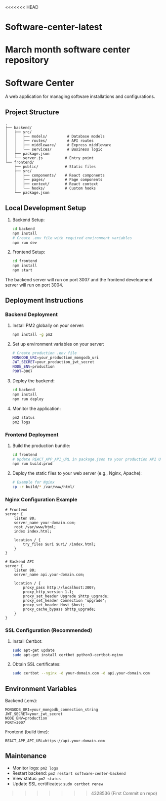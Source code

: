 <<<<<<< HEAD
# Software-center-latest
March month software center repository
=======
# Software Center

A web application for managing software installations and configurations.

## Project Structure

```
.
├── backend/
│   ├── src/
│   │   ├── models/         # Database models
│   │   ├── routes/         # API routes
│   │   ├── middleware/     # Express middleware
│   │   └── services/       # Business logic
│   ├── package.json
│   └── server.js          # Entry point
└── frontend/
    ├── public/            # Static files
    ├── src/
    │   ├── components/    # React components
    │   ├── pages/         # Page components
    │   ├── context/       # React context
    │   └── hooks/         # Custom hooks
    └── package.json
```

## Local Development Setup

1. Backend Setup:
   ```bash
   cd backend
   npm install
   # Create .env file with required environment variables
   npm run dev
   ```

2. Frontend Setup:
   ```bash
   cd frontend
   npm install
   npm start
   ```

The backend server will run on port 3007 and the frontend development server will run on port 3004.

## Deployment Instructions

### Backend Deployment

1. Install PM2 globally on your server:
   ```bash
   npm install -g pm2
   ```

2. Set up environment variables on your server:
   ```bash
   # Create production .env file
   MONGODB_URI=your_production_mongodb_uri
   JWT_SECRET=your_production_jwt_secret
   NODE_ENV=production
   PORT=3007
   ```

3. Deploy the backend:
   ```bash
   cd backend
   npm install
   npm run deploy
   ```

4. Monitor the application:
   ```bash
   pm2 status
   pm2 logs
   ```

### Frontend Deployment

1. Build the production bundle:
   ```bash
   cd frontend
   # Update REACT_APP_API_URL in package.json to your production API URL
   npm run build:prod
   ```

2. Deploy the static files to your web server (e.g., Nginx, Apache):
   ```bash
   # Example for Nginx
   cp -r build/* /var/www/html/
   ```

### Nginx Configuration Example

```nginx
# Frontend
server {
    listen 80;
    server_name your-domain.com;
    root /var/www/html;
    index index.html;

    location / {
        try_files $uri $uri/ /index.html;
    }
}

# Backend API
server {
    listen 80;
    server_name api.your-domain.com;

    location / {
        proxy_pass http://localhost:3007;
        proxy_http_version 1.1;
        proxy_set_header Upgrade $http_upgrade;
        proxy_set_header Connection 'upgrade';
        proxy_set_header Host $host;
        proxy_cache_bypass $http_upgrade;
    }
}
```

### SSL Configuration (Recommended)

1. Install Certbot:
   ```bash
   sudo apt-get update
   sudo apt-get install certbot python3-certbot-nginx
   ```

2. Obtain SSL certificates:
   ```bash
   sudo certbot --nginx -d your-domain.com -d api.your-domain.com
   ```

## Environment Variables

Backend (.env):
```
MONGODB_URI=your_mongodb_connection_string
JWT_SECRET=your_jwt_secret
NODE_ENV=production
PORT=3007
```

Frontend (build time):
```
REACT_APP_API_URL=https://api.your-domain.com
```

## Maintenance

- Monitor logs: `pm2 logs`
- Restart backend: `pm2 restart software-center-backend`
- View status: `pm2 status`
- Update SSL certificates: `sudo certbot renew`
>>>>>>> 4328536 (First Commit on repo)
